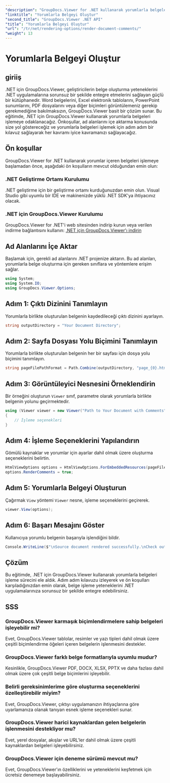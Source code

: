 ```yaml
---
"description": "GroupDocs.Viewer for .NET kullanarak yorumlarla belgeleri nasıl işleyeceğiniz öğrenin. Sorunsuz entegrasyon için adım adım kılavuzumuzu izleyin."
"linktitle": "Yorumlarla Belgeyi Oluştur"
"second_title": "GroupDocs.Viewer .NET API"
"title": "Yorumlarla Belgeyi Oluştur"
"url": "/tr/net/rendering-options/render-document-comments/"
"weight": 13
---
```


# Yorumlarla Belgeyi Oluştur

## giriiş
.NET için GroupDocs.Viewer, geliştiricilerin belge oluşturma yeteneklerini .NET uygulamalarına sorunsuz bir şekilde entegre etmelerini sağlayan güçlü bir kütüphanedir. Word belgelerini, Excel elektronik tablolarını, PowerPoint sunumlarını, PDF dosyalarını veya diğer biçimleri görüntülemeniz gerekip gerekmediğine bakılmaksızın, GroupDocs.Viewer basit bir çözüm sunar.
Bu eğitimde, .NET için GroupDocs.Viewer kullanarak yorumlarla belgeleri işlemeye odaklanacağız. Önkoşullar, ad alanlarını içe aktarma konusunda size yol göstereceğiz ve yorumlarla belgeleri işlemek için adım adım bir kılavuz sağlayarak her kavramı iyice kavramanızı sağlayacağız.
## Ön koşullar
GroupDocs.Viewer for .NET kullanarak yorumlar içeren belgeleri işlemeye başlamadan önce, aşağıdaki ön koşulların mevcut olduğundan emin olun:
### .NET Geliştirme Ortamı Kurulumu
.NET geliştirme için bir geliştirme ortamı kurduğunuzdan emin olun. Visual Studio gibi uyumlu bir IDE ve makinenizde yüklü .NET SDK'ya ihtiyacınız olacak.
### .NET için GroupDocs.Viewer Kurulumu
GroupDocs.Viewer for .NET'i web sitesinden indirip kurun veya verilen indirme bağlantısını kullanın:
[.NET için GroupDocs.Viewer'ı indirin](https://releases.groupdocs.com/viewer/net/)

## Ad Alanlarını İçe Aktar
Başlamak için, gerekli ad alanlarını .NET projenize aktarın. Bu ad alanları, yorumlarla belge oluşturma için gereken sınıflara ve yöntemlere erişim sağlar.
```csharp
using System;
using System.IO;
using GroupDocs.Viewer.Options;
```

## Adım 1: Çıktı Dizinini Tanımlayın
Yorumlarla birlikte oluşturulan belgenin kaydedileceği çıktı dizinini ayarlayın.
```csharp
string outputDirectory = "Your Document Directory";
```
## Adım 2: Sayfa Dosyası Yolu Biçimini Tanımlayın
Yorumlarla birlikte oluşturulan belgenin her bir sayfası için dosya yolu biçimini tanımlayın.
```csharp
string pageFilePathFormat = Path.Combine(outputDirectory, "page_{0}.html");
```
## Adım 3: Görüntüleyici Nesnesini Örneklendirin
Bir örneğini oluşturun `Viewer` sınıf, parametre olarak yorumlarla birlikte belgenin yolunu geçirmektedir.
```csharp
using (Viewer viewer = new Viewer("Path to Your Document with Comments"))
{
    // İşleme seçenekleri
}
```
## Adım 4: İşleme Seçeneklerini Yapılandırın
Gömülü kaynaklar ve yorumlar için ayarlar dahil olmak üzere oluşturma seçeneklerini belirtin.
```csharp
HtmlViewOptions options = HtmlViewOptions.ForEmbeddedResources(pageFilePathFormat);
options.RenderComments = true;
```
## Adım 5: Yorumlarla Belgeyi Oluşturun
Çağırmak `View` yöntemi `Viewer` nesne, işleme seçeneklerini geçirerek.
```csharp
viewer.View(options);
```
## Adım 6: Başarı Mesajını Göster
Kullanıcıya yorumlu belgenin başarıyla işlendiğini bildir.
```csharp
Console.WriteLine($"\nSource document rendered successfully.\nCheck output in {outputDirectory}.");
```

## Çözüm
Bu eğitimde, .NET için GroupDocs.Viewer kullanarak yorumlarla belgeleri işleme sürecini ele aldık. Adım adım kılavuzu izleyerek ve ön koşulları karşıladığınızdan emin olarak, belge işleme yeteneklerini .NET uygulamalarınıza sorunsuz bir şekilde entegre edebilirsiniz.
## SSS
### GroupDocs.Viewer karmaşık biçimlendirmelere sahip belgeleri işleyebilir mi?
Evet, GroupDocs.Viewer tablolar, resimler ve yazı tipleri dahil olmak üzere çeşitli biçimlendirme öğeleri içeren belgelerin işlenmesini destekler.
### GroupDocs.Viewer farklı belge formatlarıyla uyumlu mudur?
Kesinlikle, GroupDocs.Viewer PDF, DOCX, XLSX, PPTX ve daha fazlası dahil olmak üzere çok çeşitli belge biçimlerini işleyebilir.
### Belirli gereksinimlerime göre oluşturma seçeneklerini özelleştirebilir miyim?
Evet, GroupDocs.Viewer, çıktıyı uygulamanızın ihtiyaçlarına göre uyarlamanıza olanak tanıyan esnek işleme seçenekleri sunar.
### GroupDocs.Viewer harici kaynaklardan gelen belgelerin işlenmesini destekliyor mu?
Evet, yerel dosyalar, akışlar ve URL'ler dahil olmak üzere çeşitli kaynaklardan belgeleri işleyebilirsiniz.
### GroupDocs.Viewer için deneme sürümü mevcut mu?
Evet, GroupDocs.Viewer'ın özelliklerini ve yeteneklerini keşfetmek için ücretsiz denemeye başlayabilirsiniz.